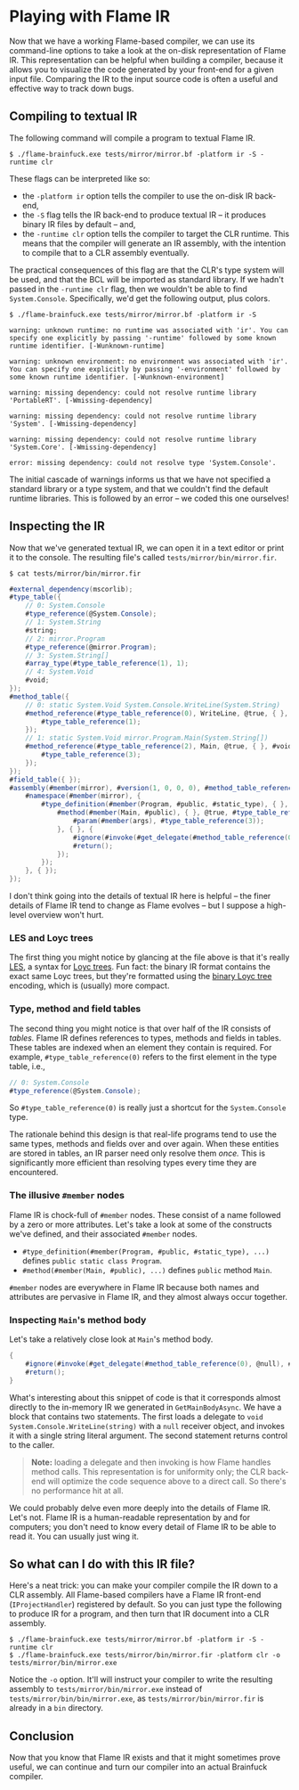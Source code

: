 # Playing with Flame IR

Now that we have a working Flame-based compiler, we can use its command-line options to take a look at the on-disk representation of Flame IR. This representation can be helpful when building a compiler, because it allows you to visualize the code generated by your front-end for a given input file. Comparing the IR to the input source code is often a useful and effective way to track down bugs.

## Compiling to textual IR

The following command will compile a program to textual Flame IR.

```
$ ./flame-brainfuck.exe tests/mirror/mirror.bf -platform ir -S -runtime clr
```

These flags can be interpreted like so:
  * the `-platform ir` option tells the compiler to use the on-disk IR back-end,
  * the `-S` flag tells the IR back-end to produce textual IR &ndash; it produces binary IR files by default &ndash; and,
  * the `-runtime clr` option tells the compiler to target the CLR runtime. This means that the compiler will generate an IR assembly, with the intention to compile that to a CLR assembly eventually.

  The practical consequences of this flag are that the CLR's type system will be used, and that the BCL will be imported as standard library. If we hadn't passed in the `-runtime clr` flag, then we wouldn't be able to find `System.Console`. Specifically, we'd get the following output, plus colors.

  ```
  $ ./flame-brainfuck.exe tests/mirror/mirror.bf -platform ir -S

  warning: unknown runtime: no runtime was associated with 'ir'. You can specify one explicitly by passing '-runtime' followed by some known runtime identifier. [-Wunknown-runtime]

  warning: unknown environment: no environment was associated with 'ir'. You can specify one explicitly by passing '-environment' followed by some known runtime identifier. [-Wunknown-environment]

  warning: missing dependency: could not resolve runtime library 'PortableRT'. [-Wmissing-dependency]

  warning: missing dependency: could not resolve runtime library 'System'. [-Wmissing-dependency]

  warning: missing dependency: could not resolve runtime library 'System.Core'. [-Wmissing-dependency]

  error: missing dependency: could not resolve type 'System.Console'.
  ```

  The initial cascade of warnings informs us that we have not specified a standard library or a type system, and that we couldn't find the default runtime libraries. This is followed by an error &ndash; we coded this one ourselves!

## Inspecting the IR

Now that we've generated textual IR, we can open it in a text editor or print it to the console. The resulting file's called `tests/mirror/bin/mirror.fir`.

```
$ cat tests/mirror/bin/mirror.fir
```

```cs
#external_dependency(mscorlib);
#type_table({
    // 0: System.Console
    #type_reference(@System.Console);
    // 1: System.String
    #string;
    // 2: mirror.Program
    #type_reference(@mirror.Program);
    // 3: System.String[]
    #array_type(#type_table_reference(1), 1);
    // 4: System.Void
    #void;
});
#method_table({
    // 0: static System.Void System.Console.WriteLine(System.String)
    #method_reference(#type_table_reference(0), WriteLine, @true, { }, #void, {
        #type_table_reference(1);
    });
    // 1: static System.Void mirror.Program.Main(System.String[])
    #method_reference(#type_table_reference(2), Main, @true, { }, #void, {
        #type_table_reference(3);
    });
});
#field_table({ });
#assembly(#member(mirror), #version(1, 0, 0, 0), #method_table_reference(1), { }, {
    #namespace(#member(mirror), {
        #type_definition(#member(Program, #public, #static_type), { }, { }, { }, {
            #method(#member(Main, #public), { }, @true, #type_table_reference(4), {
                #param(#member(args), #type_table_reference(3));
            }, { }, {
                #ignore(#invoke(#get_delegate(#method_table_reference(0), @null), #const_string("Hello World!")));
                #return();
            });
        });
    }, { });
});
```

I don't think going into the details of textual IR here is helpful &ndash; the finer details of Flame IR tend to change as Flame evolves &ndash; but I suppose a high-level overview won't hurt.

### LES and Loyc trees

The first thing you might notice by glancing at the file above is that it's really [LES](http://loyc.net/les/), a syntax for [Loyc trees](http://loyc.net/loyc-trees/). Fun fact: the binary IR format contains the exact same Loyc trees, but they're formatted using the [binary Loyc tree](https://github.com/jonathanvdc/binary-loyc-tree) encoding, which is (usually) more compact.

### Type, method and field tables

The second thing you might notice is that over half of the IR consists of _tables._ Flame IR defines references to types, methods and fields in tables. These tables are indexed when an element they contain is required. For example, `#type_table_reference(0)` refers to the first element in the type table, i.e.,

```cs
// 0: System.Console
#type_reference(@System.Console);
```

So `#type_table_reference(0)` is really just a shortcut for the `System.Console` type.

The rationale behind this design is that real-life programs tend to use the same types, methods and fields over and over again. When these entities are stored in tables, an IR parser need only resolve them _once._ This is significantly more efficient than resolving types every time they are encountered.

### The illusive `#member` nodes

Flame IR is chock-full of `#member` nodes. These consist of a name followed by a zero or more attributes. Let's take a look at some of the constructs we've defined, and their associated `#member` nodes.

  * `#type_definition(#member(Program, #public, #static_type), ...)` defines `public static class Program`.
  * `#method(#member(Main, #public), ...)` defines `public` method `Main`.

`#member` nodes are everywhere in Flame IR because both names and attributes are pervasive in Flame IR, and they almost always occur together.

### Inspecting `Main`'s method body

Let's take a relatively close look at `Main`'s method body.

```cs
{
    #ignore(#invoke(#get_delegate(#method_table_reference(0), @null), #const_string("Hello World!")));
    #return();
}
```

What's interesting about this snippet of code is that it corresponds almost directly to the in-memory IR we generated in `GetMainBodyAsync`. We have a block that contains two statements. The first loads a delegate to `void System.Console.WriteLine(string)` with a `null` receiver object, and invokes it with a single string literal argument. The second statement returns control to the caller.

> **Note:** loading a delegate and then invoking is how Flame handles method calls. This representation is for uniformity only; the CLR back-end will optimize the code sequence above to a direct call. So there's no performance hit at all.

We could probably delve even more deeply into the details of Flame IR. Let's not. Flame IR is a human-readable representation by and for computers; you don't need to know every detail of Flame IR to be able to read it. You can usually just wing it.

## So what can I do with this IR file?

Here's a neat trick: you can make your compiler compile the IR down to a CLR assembly. All Flame-based compilers have a Flame IR front-end (`IProjectHandler`) registered by default. So you can just type the following to produce IR for a program, and then turn that IR document into a CLR assembly.

```
$ ./flame-brainfuck.exe tests/mirror/mirror.bf -platform ir -S -runtime clr
$ ./flame-brainfuck.exe tests/mirror/bin/mirror.fir -platform clr -o tests/mirror/bin/mirror.exe
```

Notice the `-o` option. It'll will instruct your compiler to write the resulting assembly to `tests/mirror/bin/mirror.exe` instead of `tests/mirror/bin/bin/mirror.exe`, as `tests/mirror/bin/mirror.fir` is already in a `bin` directory.

## Conclusion

Now that you know that Flame IR exists and that it might sometimes prove useful, we can continue and turn our compiler into an actual Brainfuck compiler.
